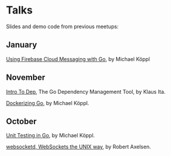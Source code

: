 # Talks

Slides and demo code from previous meetups:

## January
[Using Firebase Cloud Messaging with Go](https://github.com/viennago/viennago/tree/master/talks/2018_January/vienna.go-firebase-cloud-messaging), by Michael Köppl

## November

[Intro To Dep](https://github.com/viennago/viennago/blob/master/talks/2017_november/dep/), The Go Dependency Management Tool, by Klaus Ita.

[Dockerizing Go](https://github.com/viennago/viennago/blob/master/talks/2017_november/dockerizing_go/), by Michael Köppl.

## October

[Unit Testing in Go](https://github.com/viennago/viennago/tree/master/talks/2017_October/Unit_Testing_in_Go), by Michael Köppl.

[websocketd, WebSockets the UNIX way](https://github.com/viennago/viennago/tree/master/talks/2017_October/websocketd), by Robert Axelsen.
